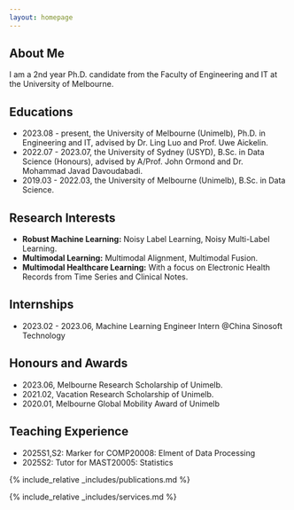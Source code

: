 ```yaml
---
layout: homepage
---
```


## About Me

I am a 2nd year Ph.D. candidate from the Faculty of Engineering and IT at the University of Melbourne.

## Educations
- 2023.08 - present, the University of Melbourne (Unimelb), Ph.D. in Engineering and IT, advised by Dr. Ling Luo and Prof. Uwe Aickelin.
- 2022.07 - 2023.07, the University of Sydney (USYD), B.Sc. in Data Science (Honours), advised by A/Prof. John Ormond and Dr. Mohammad Javad Davoudabadi.
- 2019.03 - 2022.03, the University of Melbourne (Unimelb), B.Sc. in Data Science.


## Research Interests

- **Robust Machine Learning:** Noisy Label Learning, Noisy Multi-Label Learning.
- **Multimodal Learning:** Multimodal Alignment, Multimodal Fusion.
- **Multimodal Healthcare Learning:** With a focus on Electronic Health Records from Time Series and Clinical Notes.


## Internships
- 2023.02 - 2023.06, Machine Learning Engineer Intern @China Sinosoft Technology


## Honours and Awards
- 2023.06, Melbourne Research Scholarship of Unimelb. 
- 2021.02, Vacation Research Scholarship of Unimelb.
- 2020.01, Melbourne Global Mobility Award of Unimelb

## Teaching Experience
- 2025S1,S2: Marker for COMP20008: Elment of Data Processing
- 2025S2: Tutor for MAST20005: Statistics



{% include_relative _includes/publications.md %}

{% include_relative _includes/services.md %}
